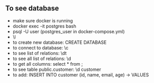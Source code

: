 ## To see database
- make sure docker is running
- docker exec -it postgres bash
- psql -U user (postgres_user in docker-compose.yml)
- \l
- to create new database: CREATE DATABASE <name>
- to connect to database: \c <name>
- to see list of relations: \dt
- to see all list of relations: \d
- to get all columns: select * from <name>;
- to see table public.customer: \d customer
- to add: INSERT INTO customer (id, name, email, age) -> VALUES